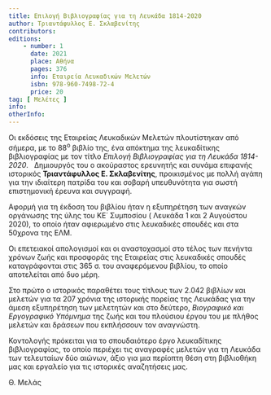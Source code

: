 ```yaml
---
title: Επιλογή Βιβλιογραφίας για τη Λευκάδα 1814-2020
author: Τριαντάφυλλος Ε. Σκλαβενίτης
contributors:
editions:
    - number: 1
      date: 2021
      place: Αθήνα
      pages: 376
      info: Εταιρεία Λευκαδικών Μελετών
      isbn: 978-960-7498-72-4
      price: 20
tag: [ Μελέτες ]
info:
otherInfo:
---
```


Οι εκδόσεις της Εταιρείας Λευκαδικών Μελετών πλουτίστηκαν από σήμερα, με το 88<sup>ο</sup> βιβλίο της, ένα απόκτημα της λευκαδίτικης βιβλιογραφίας με τον τίτλο *Επιλογή Βιβλιογραφίας για τη Λευκάδα 1814-2020*.
 
Δημιουργός του ο ακούραστος ερευνητής και συνάμα επιφανής ιστορικός **Τριαντάφυλλος Ε. Σκλαβενίτης**, προικισμένος με πολλή αγάπη για την ιδιαίτερη πατρίδα του και σοβαρή υπευθυνότητα για σωστή επιστημονική έρευνα και συγγραφή.

Αφορμή για τη έκδοση του βιβλίου ήταν η εξυπηρέτηση των αναγκών οργάνωσης της ύλης του ΚΕ΄ Συμποσίου \( Λευκάδα 1 και 2 Αυγούστου 2020\), το οποίο ήταν αφιερωμένο στις λευκαδικές σπουδές και στα 50χρονα της ΕΛΜ.

Οι επετειακοί απολογισμοί και οι αναστοχασμοί στο τέλος των πενήντα χρόνων ζωής και προσφοράς της Εταιρείας  στις λευκαδικές σπουδές καταγράφονται στις 365 σ. του αναφερόμενου βιβλίου, το οποίο αποτελείται από δυο μέρη.

Στο πρώτο ο ιστορικός παραθέτει τους τίτλους των 2.042 βιβλίων και μελετών για τα 207 χρόνια της ιστορικής πορείας της Λευκάδας για την άμεση εξυπηρέτηση των μελετητών και στο δεύτερο, *Βιογραφικό και Εργογραφικό Υπόμνημα* της ζωής και του πλούσιου έργου του με πλήθος μελετών και δράσεων που εκπλήσσουν τον αναγνώστη.

Κοντολογής πρόκειται για το σπουδαιότερο έργο λευκαδίτικης βιβλιογραφίας, το οποίο περιέχει τις αναγραφές μελετών για τη Λευκάδα των τελευταίων δύο αιώνων, άξιο για μια περίοπτη θέση στη βιβλιοθήκη μας και εργαλείο για τις ιστορικές αναζητήσεις μας.

Θ. Μελάς

